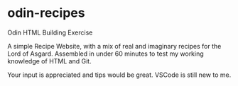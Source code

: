 # odin-recipes
Odin HTML Building Exercise

A simple Recipe Website, with a mix of real and imaginary recipes for the Lord of Asgard.
Assembled in under 60 minutes to test my working knowledge of HTML and Git.

Your input is appreciated and tips would be great. VSCode is still new to me.
